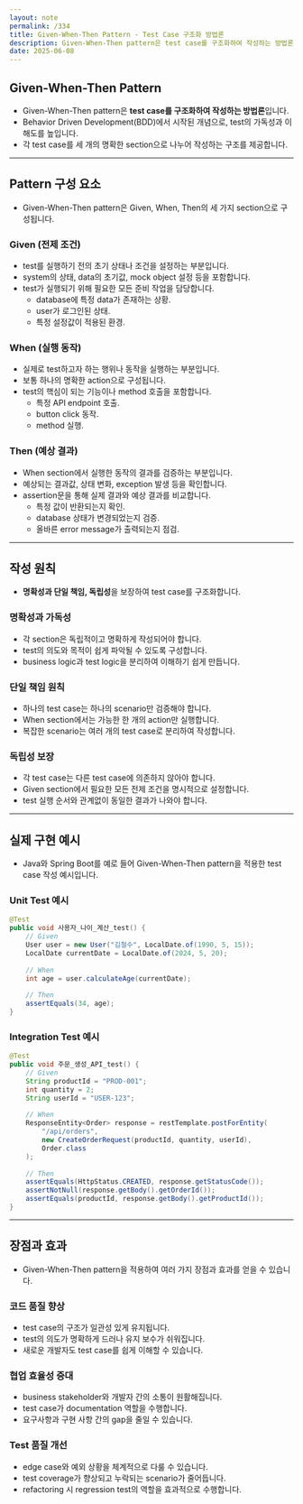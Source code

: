 ```yaml
---
layout: note
permalink: /334
title: Given-When-Then Pattern - Test Case 구조화 방법론
description: Given-When-Then pattern은 test case를 구조화하여 작성하는 방법론으로, 각 test case를 세 개의 명확한 section으로 나누어 작성하여 가독성과 이해도를 높입니다.
date: 2025-06-08
---
```



## Given-When-Then Pattern

- Given-When-Then pattern은 **test case를 구조화하여 작성하는 방법론**입니다.
- Behavior Driven Development(BDD)에서 시작된 개념으로, test의 가독성과 이해도를 높입니다.
- 각 test case를 세 개의 명확한 section으로 나누어 작성하는 구조를 제공합니다.


---


## Pattern 구성 요소

- Given-When-Then pattern은 Given, When, Then의 세 가지 section으로 구성됩니다.


### Given (전제 조건)

- test를 실행하기 전의 초기 상태나 조건을 설정하는 부분입니다.
- system의 상태, data의 초기값, mock object 설정 등을 포함합니다.
- test가 실행되기 위해 필요한 모든 준비 작업을 담당합니다.
    - database에 특정 data가 존재하는 상황.
    - user가 로그인된 상태.
    - 특정 설정값이 적용된 환경.


### When (실행 동작)

- 실제로 test하고자 하는 행위나 동작을 실행하는 부분입니다.
- 보통 하나의 명확한 action으로 구성됩니다.
- test의 핵심이 되는 기능이나 method 호출을 포함합니다.
    - 특정 API endpoint 호출.
    - button click 동작.
    - method 실행.


### Then (예상 결과)

- When section에서 실행한 동작의 결과를 검증하는 부분입니다.
- 예상되는 결과값, 상태 변화, exception 발생 등을 확인합니다.
- assertion문을 통해 실제 결과와 예상 결과를 비교합니다.
    - 특정 값이 반환되는지 확인.
    - database 상태가 변경되었는지 검증.
    - 올바른 error message가 출력되는지 점검.


---


## 작성 원칙

- **명확성과 단일 책임, 독립성**을 보장하여 test case를 구조화합니다.


### 명확성과 가독성

- 각 section은 독립적이고 명확하게 작성되어야 합니다.
- test의 의도와 목적이 쉽게 파악될 수 있도록 구성합니다.
- business logic과 test logic을 분리하여 이해하기 쉽게 만듭니다.


### 단일 책임 원칙

- 하나의 test case는 하나의 scenario만 검증해야 합니다.
- When section에서는 가능한 한 개의 action만 실행합니다.
- 복잡한 scenario는 여러 개의 test case로 분리하여 작성합니다.


### 독립성 보장

- 각 test case는 다른 test case에 의존하지 않아야 합니다.
- Given section에서 필요한 모든 전제 조건을 명시적으로 설정합니다.
- test 실행 순서와 관계없이 동일한 결과가 나와야 합니다.


---


## 실제 구현 예시

- Java와 Spring Boot를 예로 들어 Given-When-Then pattern을 적용한 test case 작성 예시입니다.


### Unit Test 예시

```java
@Test
public void 사용자_나이_계산_test() {
    // Given
    User user = new User("김철수", LocalDate.of(1990, 5, 15));
    LocalDate currentDate = LocalDate.of(2024, 5, 20);
    
    // When
    int age = user.calculateAge(currentDate);
    
    // Then
    assertEquals(34, age);
}
```


### Integration Test 예시

```java
@Test
public void 주문_생성_API_test() {
    // Given
    String productId = "PROD-001";
    int quantity = 2;
    String userId = "USER-123";
    
    // When
    ResponseEntity<Order> response = restTemplate.postForEntity(
        "/api/orders", 
        new CreateOrderRequest(productId, quantity, userId), 
        Order.class
    );
    
    // Then
    assertEquals(HttpStatus.CREATED, response.getStatusCode());
    assertNotNull(response.getBody().getOrderId());
    assertEquals(productId, response.getBody().getProductId());
}
```


---


## 장점과 효과

- Given-When-Then pattern을 적용하여 여러 가지 장점과 효과를 얻을 수 있습니다.


### 코드 품질 향상

- test case의 구조가 일관성 있게 유지됩니다.
- test의 의도가 명확하게 드러나 유지 보수가 쉬워집니다.
- 새로운 개발자도 test case를 쉽게 이해할 수 있습니다.


### 협업 효율성 증대

- business stakeholder와 개발자 간의 소통이 원활해집니다.
- test case가 documentation 역할을 수행합니다.
- 요구사항과 구현 사항 간의 gap을 줄일 수 있습니다.


### Test 품질 개선

- edge case와 예외 상황을 체계적으로 다룰 수 있습니다.
- test coverage가 향상되고 누락되는 scenario가 줄어듭니다.
- refactoring 시 regression test의 역할을 효과적으로 수행합니다.
